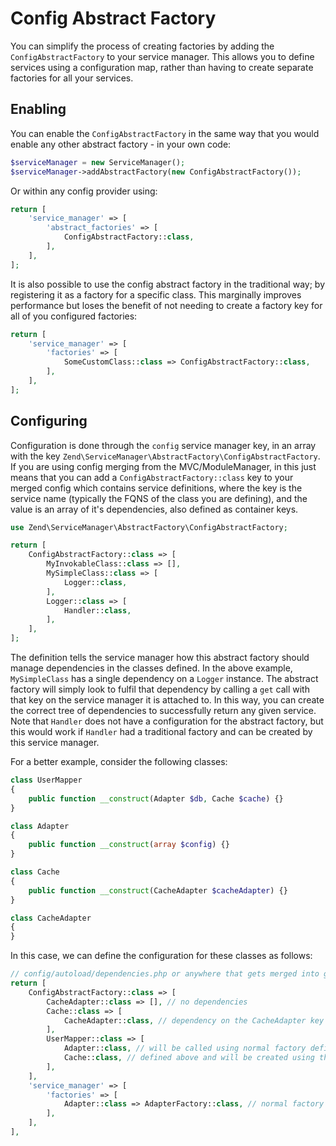 # Config Abstract Factory

You can simplify the process of creating factories by adding the 
`ConfigAbstractFactory` to your service manager. This allows you to define
services using a configuration map, rather than having to create separate 
factories for all your services. 

## Enabling
You can enable the `ConfigAbstractFactory` in the same way that you would enable 
any other abstract factory - in your own code:

```php
$serviceManager = new ServiceManager();
$serviceManager->addAbstractFactory(new ConfigAbstractFactory());
```

Or within any config provider using:

```php
return [
    'service_manager' => [
        'abstract_factories' => [
            ConfigAbstractFactory::class,
        ],
    ],
];
```

It is also possible to use the config abstract factory in the traditional way; by registering
it as a factory for a specific class. This marginally improves performance but loses
the benefit of not needing to create a factory key for all of you configured factories:

```php
return [
    'service_manager' => [
        'factories' => [
            SomeCustomClass::class => ConfigAbstractFactory::class,
        ],
    ],
];
```

## Configuring

Configuration is done through the `config` service manager key, in an array with
the key `Zend\ServiceManager\AbstractFactory\ConfigAbstractFactory`. If you are using 
config merging from the MVC/ModuleManager, in this just means that you can 
add a `ConfigAbstractFactory::class` key to your merged config which contains service
definitions, where the key is the service name (typically the FQNS of the class you are 
defining), and the value is an array of it's dependencies, also defined as container keys.

```php
use Zend\ServiceManager\AbstractFactory\ConfigAbstractFactory;

return [
    ConfigAbstractFactory::class => [
        MyInvokableClass::class => [],
        MySimpleClass::class => [
            Logger::class,          
        ],
        Logger::class => [
            Handler::class,
        ],
    ],
];
```

The definition tells the service manager how this abstract factory should manage dependencies in
the classes defined. In the above example, `MySimpleClass` has a single dependency on a `Logger`
instance. The abstract factory will simply look to fulfil that dependency by calling a `get` 
call with that key on the service manager it is attached to. In this way, you can create the 
correct tree of dependencies to successfully return any given service. Note that `Handler` does not have a 
configuration for the abstract factory, but this would work if `Handler` had a traditional factory and 
can be created by this service manager.

For a better example, consider the following classes:

```php
class UserMapper
{
    public function __construct(Adapter $db, Cache $cache) {}
}

class Adapter
{
    public function __construct(array $config) {}
}

class Cache
{
    public function __construct(CacheAdapter $cacheAdapter) {}
}

class CacheAdapter
{
}
```

In this case, we can define the configuration for these classes as follows:

```php
// config/autoload/dependencies.php or anywhere that gets merged into global config
return [
    ConfigAbstractFactory::class => [
        CacheAdapter::class => [], // no dependencies
        Cache::class => [
            CacheAdapter::class, // dependency on the CacheAdapter key defined above
        ],
        UserMapper::class => [
            Adapter::class, // will be called using normal factory defined below
            Cache::class, // defined above and will be created using this abstract factory
        ],
    ],
    'service_manager' => [
        'factories' => [
            Adapter::class => AdapterFactory::class, // normal factory not using above config
        ],
    ],    
],
```
